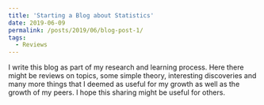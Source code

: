 ```yaml
---
title: 'Starting a Blog about Statistics'
date: 2019-06-09
permalink: /posts/2019/06/blog-post-1/
tags:
  - Reviews
---
```


I write this blog as part of my research and learning process. Here there might be reviews on topics, some simple theory, interesting discoveries and many more things that I deemed as useful for my growth as well as the growth of my peers. I hope this sharing might be useful for others. 